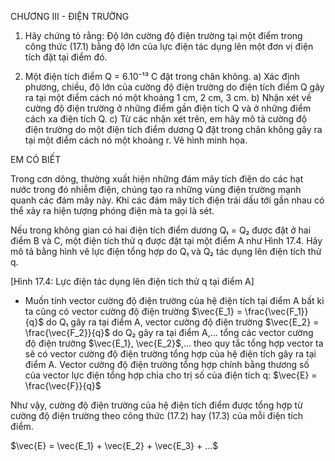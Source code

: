 CHƯƠNG III - ĐIỆN TRƯỜNG

1. Hãy chứng tỏ rằng: Độ lớn cường độ điện trường tại một điểm trong công thức (17.1) bằng độ lớn của lực điện tác dụng lên một đơn vị điện tích đặt tại điểm đó.

2. Một điện tích điểm Q = 6.10⁻¹³ C đặt trong chân không.
a) Xác định phương, chiều, độ lớn của cường độ điện trường do điện tích điểm Q gây ra tại một điểm cách nó một khoảng 1 cm, 2 cm, 3 cm.
b) Nhận xét về cường độ điện trường ở những điểm gần điện tích Q và ở những điểm cách xa điện tích Q.
c) Từ các nhận xét trên, em hãy mô tả cường độ điện trường do một điện tích điểm dương Q đặt trong chân không gây ra tại một điểm cách nó một khoảng r. Vẽ hình minh họa.

EM CÓ BIẾT

Trong cơn dông, thường xuất hiện những đám mây tích điện do các hạt nước trong đó nhiễm điện, chúng tạo ra những vùng điện trường mạnh quanh các đám mây này. Khi các đám mây tích điện trái dấu tới gần nhau có thể xảy ra hiện tượng phóng điện mà ta gọi là sét.

Nếu trong không gian có hai điện tích điểm dương Q₁ = Q₂ được đặt ở hai điểm B và C, một điện tích thử q được đặt tại một điểm A như Hình 17.4. Hãy mô tả bằng hình vẽ lực điện tổng hợp do Q₁ và Q₂ tác dụng lên điện tích thử q.

[Hình 17.4: Lực điện tác dụng lên điện tích thử q tại điểm A]

- Muốn tính vector cường độ điện trường của hệ điện tích tại điểm A bất kì ta cũng có vector cường độ điện trường $\vec{E_1} = \frac{\vec{F_1}}{q}$ do Q₁ gây ra tại điểm A, vector cường độ điện trường $\vec{E_2} = \frac{\vec{F_2}}{q}$ do Q₂ gây ra tại điểm A,... tổng các vector cường độ điện trường $\vec{E_1}, \vec{E_2}$,... theo quy tắc tổng hợp vector ta sẽ có vector cường độ điện trường tổng hợp của hệ điện tích gây ra tại điểm A. Vector cường độ điện trường tổng hợp chính bằng thương số của vector lực điện tổng hợp chia cho trị số của điện tích q: $\vec{E} = \frac{\vec{F}}{q}$

Như vậy, cường độ điện trường của hệ điện tích điểm được tổng hợp từ cường độ điện trường theo công thức (17.2) hay (17.3) của mỗi điện tích điểm.

$\vec{E} = \vec{E_1} + \vec{E_2} + \vec{E_3} + ...$